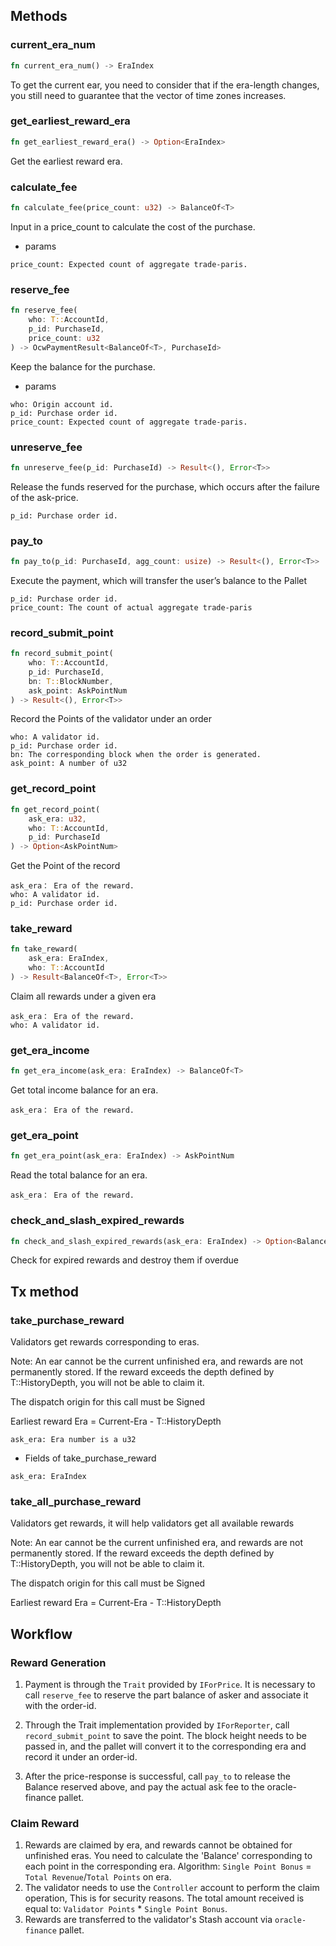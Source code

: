 
## Methods

### current_era_num
```rust
fn current_era_num() -> EraIndex
```
To get the current ear, you need to consider that if the era-length changes, you still need to guarantee that the vector of time zones increases.

### get_earliest_reward_era
```rust
fn get_earliest_reward_era() -> Option<EraIndex>
```
Get the earliest reward era.

### calculate_fee
```rust
fn calculate_fee(price_count: u32) -> BalanceOf<T>
```
Input in a price_count to calculate the cost of the purchase.

* params
```text
price_count: Expected count of aggregate trade-paris.
```

### reserve_fee
```rust
fn reserve_fee(
    who: T::AccountId,
    p_id: PurchaseId,
    price_count: u32
) -> OcwPaymentResult<BalanceOf<T>, PurchaseId>
```
Keep the balance for the purchase.
* params
```text
who: Origin account id.
p_id: Purchase order id.
price_count: Expected count of aggregate trade-paris.
```

### unreserve_fee
```rust
fn unreserve_fee(p_id: PurchaseId) -> Result<(), Error<T>>
```

Release the funds reserved for the purchase, which occurs after the failure of the ask-price.

```text
p_id: Purchase order id.
```

### pay_to
```rust
fn pay_to(p_id: PurchaseId, agg_count: usize) -> Result<(), Error<T>>
```

Execute the payment, which will transfer the user’s balance to the Pallet
```text
p_id: Purchase order id.
price_count: The count of actual aggregate trade-paris
```

### record_submit_point
```rust
fn record_submit_point(
    who: T::AccountId,
    p_id: PurchaseId,
    bn: T::BlockNumber,
    ask_point: AskPointNum
) -> Result<(), Error<T>>
```

Record the Points of the validator under an order

```text
who: A validator id.
p_id: Purchase order id.
bn: The corresponding block when the order is generated.
ask_point: A number of u32
```

### get_record_point
```rust
fn get_record_point(
    ask_era: u32,
    who: T::AccountId,
    p_id: PurchaseId
) -> Option<AskPointNum>
```

Get the Point of the record

```text
ask_era： Era of the reward.
who: A validator id.
p_id: Purchase order id.
```

### take_reward
```rust
fn take_reward(
    ask_era: EraIndex,
    who: T::AccountId
) -> Result<BalanceOf<T>, Error<T>>
```

Claim all rewards under a given era

```text
ask_era： Era of the reward.
who: A validator id.
```

### get_era_income
```rust
fn get_era_income(ask_era: EraIndex) -> BalanceOf<T>
```

Get total income balance for an era.

```text
ask_era： Era of the reward.
```

### get_era_point
```rust
fn get_era_point(ask_era: EraIndex) -> AskPointNum
```

Read the total balance for an era.

```text
ask_era： Era of the reward.
```

### check_and_slash_expired_rewards
```rust
fn check_and_slash_expired_rewards(ask_era: EraIndex) -> Option<BalanceOf<T>>
```
Check for expired rewards and destroy them if overdue

## Tx method ##

### take_purchase_reward

Validators get rewards corresponding to eras.

Note: An ear cannot be the current unfinished era, and rewards are not permanently stored. If the reward exceeds the depth defined by T::HistoryDepth, you will not be able to claim it.

The dispatch origin for this call must be Signed

Earliest reward Era = Current-Era - T::HistoryDepth

```text
ask_era: Era number is a u32
```

* Fields of take_purchase_reward
```text
ask_era: EraIndex
```

### take_all_purchase_reward

Validators get rewards, it will help validators get all available rewards

Note: An ear cannot be the current unfinished era, and rewards are not permanently stored. If the reward exceeds the depth defined by T::HistoryDepth, you will not be able to claim it.

The dispatch origin for this call must be Signed

Earliest reward Era = Current-Era - T::HistoryDepth


## Workflow


### Reward Generation

1. Payment is through the `Trait` provided by `IForPrice`. It is necessary to call `reserve_fee`
   to reserve the part balance of asker and associate it with the order-id.

2. Through the Trait implementation provided by `IForReporter`, call `record_submit_point` to save the point.
   The block height needs to be passed in, and the pallet will convert it to the corresponding era and record it under an order-id.

3. After the price-response is successful, call `pay_to` to release the Balance reserved above,
   and pay the actual ask fee to the oracle-finance pallet.

### Claim Reward

1. Rewards are claimed by era, and rewards cannot be obtained for unfinished eras. You need to calculate
   the 'Balance' corresponding to each point in the corresponding era. Algorithm: `Single Point Bonus` = `Total Revenue`/`Total Points` on era.
2. The validator needs to use the `Controller` account to perform the claim operation, This is for security reasons.
   The total amount received is equal to:  `Validator Points` * `Single Point Bonus`.
3. Rewards are transferred to the validator's Stash account via `oracle-finance` pallet.

